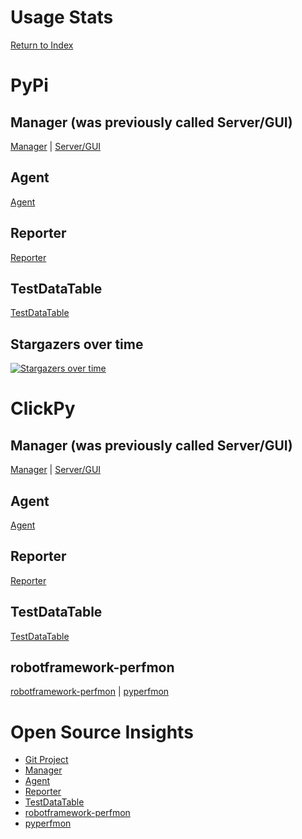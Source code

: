 # Usage Stats
[Return to Index](README.md)

# PyPi

## Manager (was previously called Server/GUI)
[Manager](https://pypistats.org/packages/rfswarm-manager) | 	[Server/GUI](https://pypistats.org/packages/rfswarm-gui)

## Agent
[Agent](https://pypistats.org/packages/rfswarm-agent)

## Reporter
[Reporter](https://pypistats.org/packages/rfswarm-reporter)

## TestDataTable
[TestDataTable](https://pypistats.org/packages/testdatatable)


## Stargazers over time
[![Stargazers over time](https://starchart.cc/damies13/rfswarm.svg?variant=adaptive)](https://starchart.cc/damies13/rfswarm)

# ClickPy

## Manager (was previously called Server/GUI)
[Manager](https://clickpy.clickhouse.com/dashboard/rfswarm-manager) | 	[Server/GUI](https://clickpy.clickhouse.com/dashboard/rfswarm-gui)

## Agent
[Agent](https://clickpy.clickhouse.com/dashboard/rfswarm-agent)

## Reporter
[Reporter](https://clickpy.clickhouse.com/dashboard/rfswarm-reporter)

## TestDataTable
[TestDataTable](https://clickpy.clickhouse.com/dashboard/testdatatable)

## robotframework-perfmon
[robotframework-perfmon](https://clickpy.clickhouse.com/dashboard/robotframework-perfmon) | [pyperfmon](https://clickpy.clickhouse.com/dashboard/pyperfmon)


# Open Source Insights

- [Git Project](https://deps.dev/project/github/damies13%2Frfswarm)
- [Manager](https://deps.dev/pypi/rfswarm-manager)
- [Agent](https://deps.dev/pypi/rfswarm-agent)
- [Reporter](https://deps.dev/pypi/rfswarm-reporter)
- [TestDataTable](https://deps.dev/pypi/testdatatable)
- [robotframework-perfmon](https://deps.dev/pypi/robotframework-perfmon)
- [pyperfmon](https://deps.dev/pypi/pyperfmon)

<!--  -->
